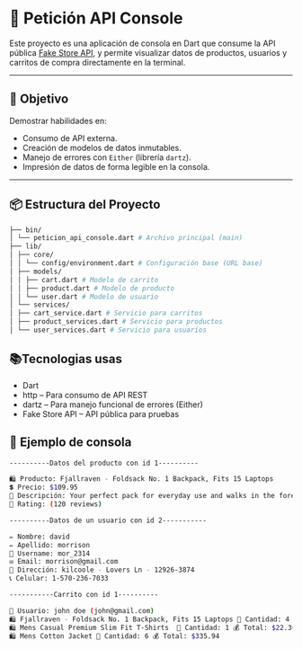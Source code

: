 # 🛒 Petición API Console

Este proyecto es una aplicación de consola en Dart que consume la API pública [Fake Store API](https://fakestoreapi.com/), y permite visualizar datos de productos, usuarios y carritos de compra directamente en la terminal.

---

## 🚀 Objetivo

Demostrar habilidades en:

- Consumo de API externa.
- Creación de modelos de datos inmutables.
- Manejo de errores con `Either` (librería `dartz`).
- Impresión de datos de forma legible en la consola.

---

## 📦 Estructura del Proyecto

```bash
├── bin/
│ └── peticion_api_console.dart # Archivo principal (main)
├── lib/
│ ├── core/
│ │ └── config/environment.dart # Configuración base (URL base)
│ ├── models/
│ │ ├── cart.dart # Modelo de carrito
│ │ ├── product.dart # Modelo de producto
│ │ └── user.dart # Modelo de usuario
│ └── services/
│ ├── cart_service.dart # Servicio para carritos
│ ├── product_services.dart # Servicio para productos
│ └── user_services.dart # Servicio para usuarios
```


## 📚Tecnologias usas
- Dart
- http – Para consumo de API REST
- dartz – Para manejo funcional de errores (Either)
- Fake Store API – API pública para pruebas
## 🧪 Ejemplo de consola
```bash
----------Datos del producto con id 1----------

🛍️ Producto: Fjallraven - Foldsack No. 1 Backpack, Fits 15 Laptops
💲 Precio: $109.95
📄 Descripción: Your perfect pack for everyday use and walks in the forest. Stash your laptop (up to 15 inches) in the padded sleeve, your everyday
🌟 Rating: (120 reviews)

----------Datos de un usuario con id 2-----------

✏️ Nombre: david
✏️ Apellido: morrison
👤 Username: mor_2314
✉️ Email: morrison@gmail.com
📌 Dirección: kilcoole - Lovers Ln - 12926-3874
📞 Celular: 1-570-236-7033

-----------Carrito con id 1----------

🧑 Usuario: john doe (john@gmail.com)
🛍️ Fjallraven - Foldsack No. 1 Backpack, Fits 15 Laptops 🧾 Cantidad: 4 💰 Total: $439.80
🛍️ Mens Casual Premium Slim Fit T-Shirts  🧾 Cantidad: 1 💰 Total: $22.30
🛍️ Mens Cotton Jacket 🧾 Cantidad: 6 💰 Total: $335.94
```
